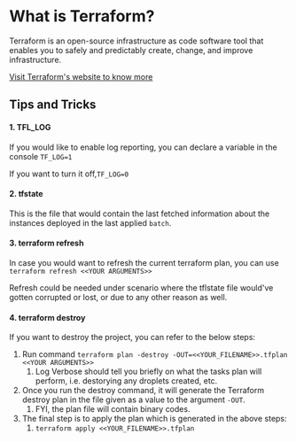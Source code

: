 # What is Terraform?

Terraform is an open-source infrastructure as code software tool that enables you to safely and predictably create, change, and improve infrastructure.

[Visit Terraform's website to know more](https://www.terraform.io/)

## **Tips and Tricks** ##

#### 1. TFL_LOG 

If you would like to enable log reporting, you can declare a variable in the console
`TF_LOG=1`

If you want to turn it off,`TF_LOG=0`

#### 2. tfstate

This is the file that would contain the last fetched information about the instances deployed in the last applied `batch`.


#### 3. terraform refresh

In case you would want to refresh the current terraform plan, you can use `terraform refresh <<YOUR ARGUMENTS>>`

Refresh could be needed under scenario where the tflstate file would've gotten corrupted or lost, or due to any other reason as well.

#### 4. terraform destroy

If you want to destroy the project, you can refer to the below steps:

  1. Run command `terraform plan -destroy -OUT=<<YOUR_FILENAME>>.tfplan <<YOUR ARGUMENTS>>`
        1. Log Verbose should tell you briefly on what the tasks plan will perform, i.e. destorying any droplets created, etc.
  2. Once you run the destroy command, it will generate the Terraform destroy plan in the file given as a value to the argument `-OUT`.
        1. FYI, the plan file will contain binary codes.
  4. The final step is to apply the plan which is generated in the above steps:
        1. `terraform apply <<YOUR_FILENAME>>.tfplan`
